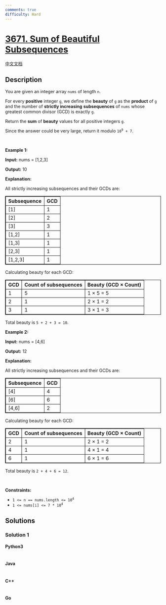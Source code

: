 ```yaml
---
comments: true
difficulty: Hard
---
```


<!-- problem:start -->

# [3671. Sum of Beautiful Subsequences](https://leetcode.com/problems/sum-of-beautiful-subsequences)

[中文文档](/solution/3600-3699/3671.Sum%20of%20Beautiful%20Subsequences/README.md)

## Description

<!-- description:start -->

<p>You are given an integer array <code>nums</code> of length <code>n</code>.</p>

<p>For every <strong>positive</strong> integer <code>g</code>, we define the <strong>beauty</strong> of <code>g</code> as the <strong>product</strong> of <code>g</code> and the number of <strong>strictly increasing</strong> <strong><span data-keyword="subsequence-array-nonempty">subsequences</span></strong> of <code>nums</code> whose greatest common divisor (GCD) is exactly <code>g</code>.</p>

<p>Return the <strong>sum</strong> of <strong>beauty</strong> values for all positive integers <code>g</code>.</p>

<p>Since the answer could be very large, return it modulo <code>10<sup>9</sup> + 7</code>.</p>

<p>&nbsp;</p>
<p><strong class="example">Example 1:</strong></p>

<div class="example-block">
<p><strong>Input:</strong> <span class="example-io">nums = [1,2,3]</span></p>

<p><strong>Output:</strong> <span class="example-io">10</span></p>

<p><strong>Explanation:</strong></p>

<p>All strictly increasing subsequences and their GCDs are:</p>

<table style="border: 1px solid black;">
	<thead>
		<tr>
			<th style="border: 1px solid black;">Subsequence</th>
			<th style="border: 1px solid black;">GCD</th>
		</tr>
	</thead>
	<tbody>
		<tr>
			<td style="border: 1px solid black;">[1]</td>
			<td style="border: 1px solid black;">1</td>
		</tr>
		<tr>
			<td style="border: 1px solid black;">[2]</td>
			<td style="border: 1px solid black;">2</td>
		</tr>
		<tr>
			<td style="border: 1px solid black;">[3]</td>
			<td style="border: 1px solid black;">3</td>
		</tr>
		<tr>
			<td style="border: 1px solid black;">[1,2]</td>
			<td style="border: 1px solid black;">1</td>
		</tr>
		<tr>
			<td style="border: 1px solid black;">[1,3]</td>
			<td style="border: 1px solid black;">1</td>
		</tr>
		<tr>
			<td style="border: 1px solid black;">[2,3]</td>
			<td style="border: 1px solid black;">1</td>
		</tr>
		<tr>
			<td style="border: 1px solid black;">[1,2,3]</td>
			<td style="border: 1px solid black;">1</td>
		</tr>
	</tbody>
</table>

<p>Calculating beauty for each GCD:</p>

<table style="border: 1px solid black;">
	<thead>
		<tr>
			<th style="border: 1px solid black;">GCD</th>
			<th style="border: 1px solid black;">Count of subsequences</th>
			<th style="border: 1px solid black;">Beauty (GCD &times; Count)</th>
		</tr>
	</thead>
	<tbody>
		<tr>
			<td style="border: 1px solid black;">1</td>
			<td style="border: 1px solid black;">5</td>
			<td style="border: 1px solid black;">1 &times; 5 = 5</td>
		</tr>
		<tr>
			<td style="border: 1px solid black;">2</td>
			<td style="border: 1px solid black;">1</td>
			<td style="border: 1px solid black;">2 &times; 1 = 2</td>
		</tr>
		<tr>
			<td style="border: 1px solid black;">3</td>
			<td style="border: 1px solid black;">1</td>
			<td style="border: 1px solid black;">3 &times; 1 = 3</td>
		</tr>
	</tbody>
</table>

<p>Total beauty is <code>5 + 2 + 3 = 10</code>.</p>
</div>

<p><strong class="example">Example 2:</strong></p>

<div class="example-block">
<p><strong>Input:</strong> <span class="example-io">nums = [4,6]</span></p>

<p><strong>Output:</strong> <span class="example-io">12</span></p>

<p><strong>Explanation:</strong></p>

<p>All strictly increasing subsequences and their GCDs are:</p>

<table style="border: 1px solid black;">
	<thead>
		<tr>
			<th style="border: 1px solid black;">Subsequence</th>
			<th style="border: 1px solid black;">GCD</th>
		</tr>
	</thead>
	<tbody>
		<tr>
			<td style="border: 1px solid black;">[4]</td>
			<td style="border: 1px solid black;">4</td>
		</tr>
		<tr>
			<td style="border: 1px solid black;">[6]</td>
			<td style="border: 1px solid black;">6</td>
		</tr>
		<tr>
			<td style="border: 1px solid black;">[4,6]</td>
			<td style="border: 1px solid black;">2</td>
		</tr>
	</tbody>
</table>

<p>Calculating beauty for each GCD:</p>

<table style="border: 1px solid black;">
	<thead>
		<tr>
			<th style="border: 1px solid black;">GCD</th>
			<th style="border: 1px solid black;">Count of subsequences</th>
			<th style="border: 1px solid black;">Beauty (GCD &times; Count)</th>
		</tr>
	</thead>
	<tbody>
		<tr>
			<td style="border: 1px solid black;">2</td>
			<td style="border: 1px solid black;">1</td>
			<td style="border: 1px solid black;">2 &times; 1 = 2</td>
		</tr>
		<tr>
			<td style="border: 1px solid black;">4</td>
			<td style="border: 1px solid black;">1</td>
			<td style="border: 1px solid black;">4 &times; 1 = 4</td>
		</tr>
		<tr>
			<td style="border: 1px solid black;">6</td>
			<td style="border: 1px solid black;">1</td>
			<td style="border: 1px solid black;">6 &times; 1 = 6</td>
		</tr>
	</tbody>
</table>

<p>Total beauty is <code>2 + 4 + 6 = 12</code>.</p>
</div>

<p>&nbsp;</p>
<p><strong>Constraints:</strong></p>

<ul>
	<li><code>1 &lt;= n == nums.length &lt;= 10<sup>4</sup></code></li>
	<li><code>1 &lt;= nums[i] &lt;= 7 * 10<sup>4</sup></code></li>
</ul>

<!-- description:end -->

## Solutions

<!-- solution:start -->

### Solution 1

<!-- tabs:start -->

#### Python3

```python

```

#### Java

```java

```

#### C++

```cpp

```

#### Go

```go

```

<!-- tabs:end -->

<!-- solution:end -->

<!-- problem:end -->
